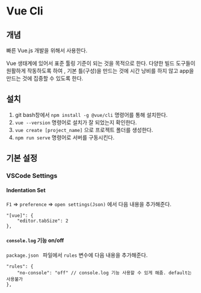 # Vue Cli

## 개념

빠른 Vue.js 개발을 위해서 사용한다.

Vue 생태계에 있어서 표준 툴링 기준이 되는 것을 목적으로 한다. 다양한 빌드 도구들이 원활하게 작동하도록 하여 , 기본 틀(구성)을 만드는 것에 시간 낭비를 하지 않고 app을 만드는 것에 집중할 수 있도록 한다.

## 설치

1. git bash창에서 `npm install -g @vue/cli` 명령어를 통해 설치한다.
2. `vue --version` 명령어로 설치가 잘 되었는지 확인한다.
3. `vue create [project_name]` 으로 프로젝트 폴더를 생성한다.
4. `npm run serve` 명령어로 서버를 구동시킨다.

## 기본 설정

### VSCode Settings

#### Indentation Set

`F1` => `preference` => `open settings(Json)` 에서 다음 내용을 추가해준다.

```
"[vue]": {
	"editor.tabSize": 2
},
```

#### `console.log` 기능 on/off

`package.json ` 파일에서 `rules` 변수에 다음 내용을 추가해준다.

```
"rules": {
	"no-console": "off" // console.log 기능 사용할 수 있게 해줌. default는 사용불가
},
```